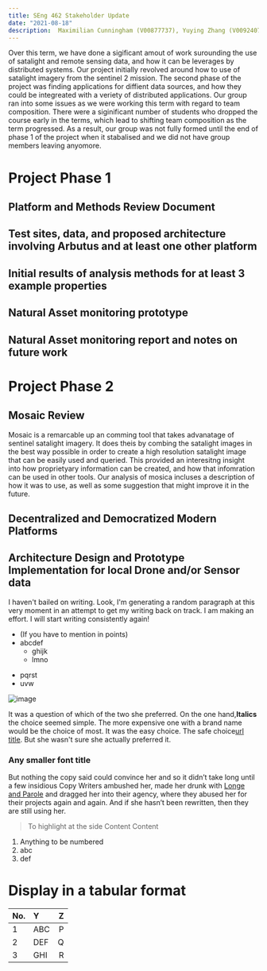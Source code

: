 ```yaml
---
title: SEng 462 Stakeholder Update
date: "2021-08-18"
description:  Maximilian Cunningham (V00877737), Yuying Zhang (V00924070), Joseph Padayattil (V00951220)
---
```


Over this term, we have done a sigificant amout of work surounding the use of satalight and remote sensing data, and how it can be leverages by distributed systems. Our project initially revolved around how to use of satalight imagery from the sentinel 2 mission. The second phase of the project was finding applications for diffient data sources, and how they could be integreated with a veriety of distributed applications. Our group ran into some issues as we were working this term with regard to team composition. There were a siginificant number of students who dropped the course early in the terms, which lead to shifting team composition as the term progressed. As a result, our group was not fully formed until the end of phase 1 of the project when it stabalised and we did not have group members leaving anyomore.

# Project Phase 1

## Platform and Methods Review Document

## Test sites, data, and proposed architecture involving Arbutus and at least one other platform

## Initial results of analysis methods for at least 3 example properties

## Natural Asset monitoring prototype

## Natural Asset monitoring report and notes on future work



# Project Phase 2

## Mosaic Review 

Mosaic is a remarcable up an comming tool that takes advanatage of sentinel satalight imagery. It does theis by combing the satalight images in the best way possible in order to create a high resolution satalight image that can be easily used and queried. This provided an interesitng insight into how proprietyary information can be created, and how that infomration can be used in other tools. Our analysis of mosica incluses a description of how it was to use, as well as some suggestion that might improve it in the future.

## Decentralized and Democratized Modern Platforms 

## Architecture Design and Prototype Implementation for local Drone and/or Sensor data



I haven't bailed on writing. Look, I'm generating a random paragraph at this very moment in an attempt to get my writing back on track. I am making an effort. I will start writing consistently again!

- (If you have to mention in points)
- abcdef
  - ghijk
  - lmno
* pqrst
* uvw



![image](./<img>.jpg)

It was a question of which of the two she preferred. On the one hand,**Italics** the choice seemed simple. The more expensive one with a brand name would be the choice of most. It was the easy choice. The safe choice[url title](http://<url>). But she wasn't sure she actually preferred it.

### Any smaller font title

But nothing the copy said could convince her and so it didn’t take long until a
few insidious Copy Writers ambushed her, made her drunk with
[Longe and Parole](http://google.com) and dragged her into their agency, where
they abused her for their projects again and again. And if she hasn’t been
rewritten, then they are still using her.

> To highlight at the side
> Content
> Content


1.  Anything to be numbered
2.  abc
3.  def


# Display in a tabular format
| No.    | Y      | Z |
| :----- | :---| --: |
| 1      | ABC | P |
| 2      | DEF | Q |
| 3      | GHI | R |



